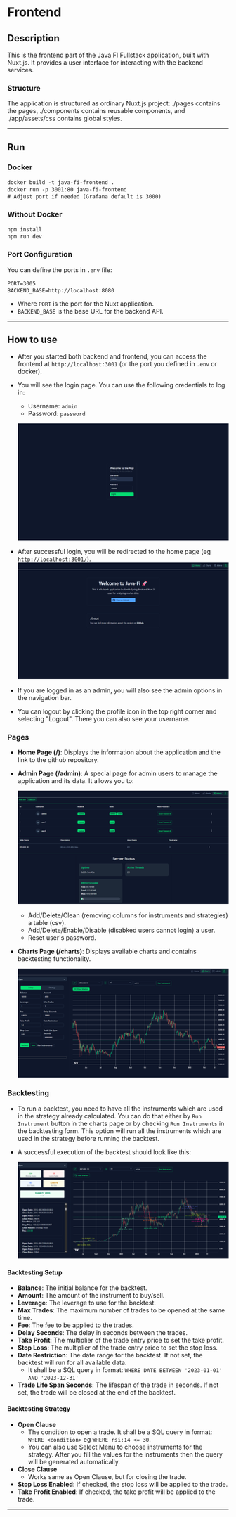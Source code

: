 # Frontend

## Description

This is the frontend part of the Java FI Fullstack application, built with Nuxt.js. It provides a user interface for interacting with the backend services.

### Structure

The application is structured as ordinary Nuxt.js project: ./pages contains the pages, ./components contains reusable components, and ./app/assets/css contains global styles.

---

## Run

### Docker
```shell
docker build -t java-fi-frontend . 
docker run -p 3001:80 java-fi-frontend 
# Adjust port if needed (Grafana default is 3000)
```

### Without Docker

```shell
npm install
npm run dev
```

### Port Configuration

You can define the ports in `.env` file:
```env
PORT=3005
BACKEND_BASE=http://localhost:8080
```
- Where `PORT` is the port for the Nuxt application.
- `BACKEND_BASE` is the base URL for the backend API.

---

## How to use

- After you started both backend and frontend, you can access the frontend at `http://localhost:3001` (or the port you defined in `.env` or docker).

- You will see the login page. You can use the following credentials to log in:
  - Username: `admin`
  - Password: `password`

   ![alt text](docs/png/image.png)

- After successful login, you will be redirected to the home page (eg `http://localhost:3001/`).
![alt text](docs/png/image-1.png)
- If you are logged in as an admin, you will also see the admin options in the navigation bar.
- You can logout by clicking the profile icon in the top right corner and selecting "Logout". There you can also see your username.

### Pages

- **Home Page (/)**: Displays the information about the application and the link to the github repository.
- **Admin Page (/admin)**: A special page for admin users to manage the application and its data. It allows you to:

    ![alt text](docs/png/image-2.png)

    - Add/Delete/Clean (removing columns for instruments and strategies) a table (csv).
    - Add/Delete/Enable/Disable (disabked users cannot login) a user.
    - Reset user's password.

- **Charts Page (/charts)**: Displays available charts and contains backtesting functionality.

    ![alt text](docs/png/image-3.png)

### Backtesting

- To run a backtest, you need to have all the instruments which are used in the strategy already calculated. You can do that either by `Run Instrument` button in the charts page or by checking `Run Instruments` in the backtesting form. This option will run all the instruments which are used in the strategy before running the backtest.

- A successful execution of the backtest should look like this: 

    ![alt text](docs/png/image-4.png)

#### Backtesting Setup

- **Balance**: The initial balance for the backtest.
- **Amount**: The amount of the instrument to buy/sell.
- **Leverage**: The leverage to use for the backtest.
- **Max Trades**: The maximum number of trades to be opened at the same time.
- **Fee**: The fee to be applied to the trades.
- **Delay Seconds**: The delay in seconds between the trades.
- **Take Profit**: The multiplier of the trade entry price to set the take profit.
- **Stop Loss**: The multiplier of the trade entry price to set the stop loss.
- **Date Restriction**: The date range for the backtest. If not set, the backtest will run for all available data.
    - It shall be a SQL query in format: `WHERE DATE BETWEEN '2023-01-01' AND '2023-12-31'` 
- **Trade Life Span Seconds**: The lifespan of the trade in seconds. If not set, the trade will be closed at the end of the backtest.

#### Backtesting Strategy

- **Open Clause** 
    - The condition to open a trade. It shall be a SQL query in format: `WHERE <condition>` eg `WHERE rsi:14 <= 30`.
    - You can also use Select Menu to choose instruments for the strategy. After you fill the values for the instruments then the query will be generated automatically.
- **Close Clause**
    - Works same as Open Clause, but for closing the trade.
- **Stop Loss Enabled**: If checked, the stop loss will be applied to the trade.
- **Take Profit Enabled**: If checked, the take profit will be applied to the trade.

---